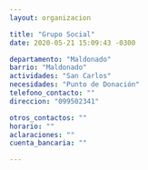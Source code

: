 ```yaml
---
layout: organizacion

title: "Grupo Social"
date: 2020-05-21 15:09:43 -0300

departamento: "Maldonado"
barrio: "Maldonado"
actividades: "San Carlos"
necesidades: "Punto de Donación"
telefono_contacto: ""
direccion: "099502341"

otros_contactos: ""
horario: ""
aclaraciones: ""
cuenta_bancaria: ""

---
```

